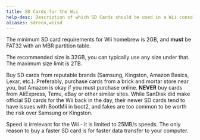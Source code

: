 ```yaml
---
title: SD Cards for the Wii 
help-desc: Description of which SD Cards should be used in a Wii console
aliases: sdreco,wiisd
---
```


The minimum SD card requirements for Wii homebrew is 2GB, and **must** be FAT32 with an MBR partition table.

The recommended size is 32GB, you can typically use any size under that. The maximum size limit is 2TB. 

Buy SD cards from reputable brands (Samsung, Kingston, Amazon Basics, Lexar, etc.). Preferably, purchase cards from a brick and mortar store near you, but Amazon is okay if you must purchase online. __**NEVER**__ buy cards from AliExpress, Temu, eBay or other similar sites.
While SanDisk did make official SD cards for the Wii back in the day, their newer SD cards tend to have issues with BootMii in boot2, and fakes are too common to be worth the risk over Samsung or Kingston.

Speed is irrelevant for the Wii - it is limited to 25MB/s speeds. The only reason to buy a faster SD card is for faster data transfer to your computer.
